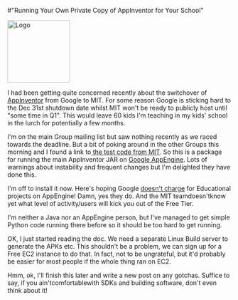 #"Running Your Own Private Copy of AppInventor for Your School"


 <div class='p_embed p_image_embed'>
<img alt="Logo" height="140" src="http://getfile6.posterous.com/getfile/files.posterous.com/conoroneill/XoNUmYwaSLt62uKwheiARkeXcy7alphg0orxWsWLVFtAVL8YvOZI7sV0BI6u/logo.png" width="140" />
</div>
<p>I had been getting quite concerned recently about the switchover of <a href="http://www.appinventorbeta.com">AppInventor</a> from Google to MIT. For some reason Google is sticking hard to the Dec 31st shutdown date whilst MIT won&#39;t be ready to publicly host until &quot;some time in Q1&quot;. This would leave 60 kids I&#39;m teaching in my kids&#39; school in the lurch for potentially a few months. </p><p /><div>I&#39;m on the main Group mailing list but saw nothing recently as we raced towards the deadline. But a bit of poking around in the other Groups this morning and I found a link to<a href="http://appinventoredu.mit.edu/download-jar-files"> the test code from MIT</a>. So this is a package for running the main AppInventor JAR on <a href="http://code.google.com/appengine/">Google AppEngine</a>. Lots of warnings about instability and frequent changes but I&#39;m delighted they have done this.</div> <p /><div>I&#39;m off to install it now. Here&#39;s hoping Google <a href="http://code.google.com/appengine/docs/billing.html">doesn&#39;t charge</a> for Educational projects on AppEngine! Damn, yes they do. And the MIT teamdoesn&#39;tknow yet what level of activity/users will kick you out of the Free Tier.</div> <p /><div>I&#39;m neither a Java nor an AppEngine person, but I&#39;ve managed to get simple Python code running there before so it should be too hard to get running.</div><p /><div>OK, I just started reading the doc. We need a separate Linux Build server to generate the APKs etc. This shouldn&#39;t be a problem, we can sign up for a Free EC2 instance to do that. In fact, not to be ungrateful, but it&#39;d probably be easier for most people if the whole thing ran on EC2.</div> <p /><div>Hmm, ok, I&#39;ll finish this later and write a new post on any gotchas. Suffice to say, if you ain&#39;tcomfortablewith SDKs and building software, don&#39;t even think about it!</div>
 